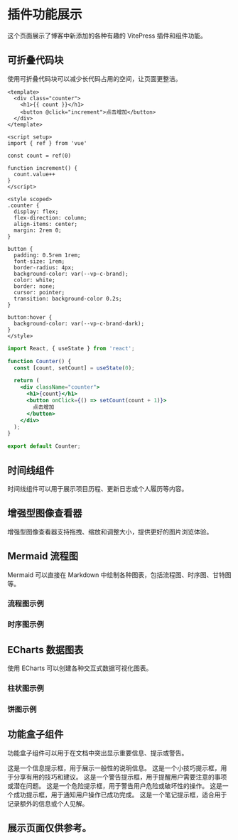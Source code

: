 # 插件功能展示

这个页面展示了博客中新添加的各种有趣的 VitePress 插件和组件功能。

## 可折叠代码块

使用可折叠代码块可以减少长代码占用的空间，让页面更整洁。

<CollapsibleCodeBlock title="Vue 组件示例代码" :collapsed="true">

```vue
<template>
  <div class="counter">
    <h1>{{ count }}</h1>
    <button @click="increment">点击增加</button>
  </div>
</template>

<script setup>
import { ref } from 'vue'

const count = ref(0)

function increment() {
  count.value++
}
</script>

<style scoped>
.counter {
  display: flex;
  flex-direction: column;
  align-items: center;
  margin: 2rem 0;
}

button {
  padding: 0.5rem 1rem;
  font-size: 1rem;
  border-radius: 4px;
  background-color: var(--vp-c-brand);
  color: white;
  border: none;
  cursor: pointer;
  transition: background-color 0.2s;
}

button:hover {
  background-color: var(--vp-c-brand-dark);
}
</style>
```

</CollapsibleCodeBlock>

<CollapsibleCodeBlock title="React 组件示例代码">

```jsx
import React, { useState } from 'react';

function Counter() {
  const [count, setCount] = useState(0);

  return (
    <div className="counter">
      <h1>{count}</h1>
      <button onClick={() => setCount(count + 1)}>
        点击增加
      </button>
    </div>
  );
}

export default Counter;
```

</CollapsibleCodeBlock>

## 时间线组件

时间线组件可以用于展示项目历程、更新日志或个人履历等内容。

<TimeLine :items="[
  { title: 'VitePress 1.0 发布', date: '2023-06-10', content: 'VitePress 正式发布 1.0 版本，带来了许多新功能和改进。', color: '#3451b2' },
  { title: '增加更多主题功能', date: '2023-08-15', content: '新增了多种主题和个性化设置，使网站更加美观和易用。', color: '#3eaf7c' },
  { title: '改进搜索功能', date: '2023-10-05', content: '优化了站内搜索功能，支持更精准的内容查找和高亮显示。', color: '#db5a32' },
  { title: '引入新插件系统', date: '2024-01-20', content: '推出了全新的插件系统，便于扩展更多功能和集成第三方服务。', color: '#8957e5' },
  { title: '移动端适配升级', date: '2024-03-30', content: '全面优化了移动端的用户体验，响应更快、显示更佳。', color: '#3eaf7c' }
]" />

## 增强型图像查看器

增强型图像查看器支持拖拽、缩放和调整大小，提供更好的图片浏览体验。

<EnhancedImageViewer 
  src="https://vitepress.dev/vitepress-logo-large.svg" 
  alt="VitePress Logo" 
  caption="VitePress 官方图片 - 可拖拽和调整大小" 
  :initialWidth="500"
/>

## Mermaid 流程图

Mermaid 可以直接在 Markdown 中绘制各种图表，包括流程图、时序图、甘特图等。

### 流程图示例

<MermaidChart 
  :code="'graph TD\n    A[开始] --> B{是否已安装?}\n    B -->|是| C[运行程序]\n    B -->|否| D[安装程序]\n    D --> C\n    C --> E[使用程序]\n    E --> F{遇到问题?}\n    F -->|是| G[查阅文档]\n    F -->|否| H[继续使用]\n    G --> H\n    H --> I[结束]'" 
  caption="程序使用流程图"
/>

### 时序图示例

<MermaidChart 
  :code="'sequenceDiagram\n    participant 浏览器\n    participant 服务器\n    participant 数据库\n    \n    浏览器->>服务器: 发送请求\n    activate 服务器\n    服务器->>数据库: 查询数据\n    activate 数据库\n    数据库-->>服务器: 返回数据\n    deactivate 数据库\n    服务器-->>浏览器: 发送响应\n    deactivate 服务器'"
  caption="Web 应用请求流程时序图"
/>

## ECharts 数据图表

使用 ECharts 可以创建各种交互式数据可视化图表。

### 柱状图示例

<EChartsComponent :options="{
  title: {
    text: '网站访问统计',
    left: 'center'
  },
  tooltip: {
    trigger: 'axis',
    axisPointer: {
      type: 'shadow'
    }
  },
  xAxis: {
    type: 'category',
    data: ['1月', '2月', '3月', '4月', '5月', '6月']
  },
  yAxis: {
    type: 'value'
  },
  series: [
    {
      name: '访问量',
      type: 'bar',
      data: [1020, 1532, 2541, 3240, 4238, 5624],
      itemStyle: {
        color: function(params) {
          const colorList = ['#3451b2', '#3eaf7c', '#db5a32', '#8957e5', '#f4984e', '#42b983'];
          return colorList[params.dataIndex];
        }
      }
    }
  ]
}" height="400px" />

### 饼图示例

<EChartsComponent :options="{
  title: {
    text: '技术栈占比',
    left: 'center'
  },
  tooltip: {
    trigger: 'item',
    formatter: '{a} <br/>{b} : {c} ({d}%)'
  },
  legend: {
    orient: 'vertical',
    left: 'left',
    data: ['Vue', 'React', 'Angular', 'Svelte', '其他']
  },
  series: [
    {
      name: '使用占比',
      type: 'pie',
      radius: '60%',
      center: ['50%', '60%'],
      data: [
        { value: 40, name: 'Vue', itemStyle: { color: '#3eaf7c' } },
        { value: 30, name: 'React', itemStyle: { color: '#61dafb' } },
        { value: 15, name: 'Angular', itemStyle: { color: '#dd0031' } },
        { value: 10, name: 'Svelte', itemStyle: { color: '#ff3e00' } },
        { value: 5, name: '其他', itemStyle: { color: '#8957e5' } }
      ],
      emphasis: {
        itemStyle: {
          shadowBlur: 10,
          shadowOffsetX: 0,
          shadowColor: 'rgba(0, 0, 0, 0.5)'
        }
      }
    }
  ]
}" height="500px" />

## 功能盒子组件

功能盒子组件可以用于在文档中突出显示重要信息、提示或警告。

<FeatureBox type="info" title="信息提示">
这是一个信息提示框，用于展示一般性的说明信息。
</FeatureBox>

<FeatureBox type="tip" title="小技巧">
这是一个小技巧提示框，用于分享有用的技巧和建议。
</FeatureBox>

<FeatureBox type="warning" title="注意事项">
这是一个警告提示框，用于提醒用户需要注意的事项或潜在问题。
</FeatureBox>

<FeatureBox type="danger" title="危险操作">
这是一个危险提示框，用于警告用户危险或破坏性的操作。
</FeatureBox>

<FeatureBox type="success" title="成功信息">
这是一个成功提示框，用于通知用户操作已成功完成。
</FeatureBox>

<FeatureBox type="note" title="笔记">
这是一个笔记提示框，适合用于记录额外的信息或个人见解。
</FeatureBox>

## 展示页面仅供参考。